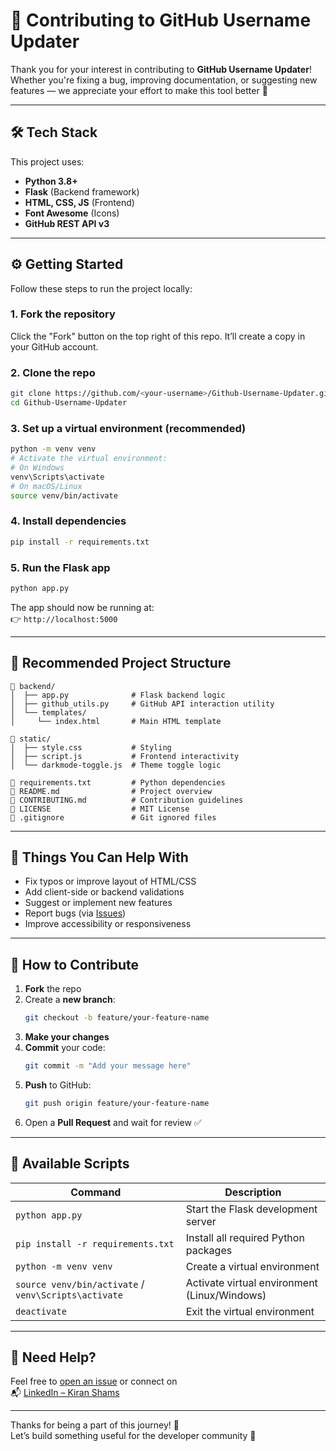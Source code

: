 # 🙌 Contributing to GitHub Username Updater

Thank you for your interest in contributing to **GitHub Username Updater**!  
Whether you're fixing a bug, improving documentation, or suggesting new features — we appreciate your effort to make this tool better 🚀

---

## 🛠 Tech Stack

This project uses:

- **Python 3.8+**
- **Flask** (Backend framework)
- **HTML, CSS, JS** (Frontend)
- **Font Awesome** (Icons)
- **GitHub REST API v3**

---

## ⚙️ Getting Started

Follow these steps to run the project locally:

### 1. Fork the repository

Click the "Fork" button on the top right of this repo. It’ll create a copy in your GitHub account.

### 2. Clone the repo

```bash
git clone https://github.com/<your-username>/Github-Username-Updater.git
cd Github-Username-Updater
```

### 3. Set up a virtual environment (recommended)

```bash
python -m venv venv
# Activate the virtual environment:
# On Windows
venv\Scripts\activate
# On macOS/Linux
source venv/bin/activate
```

### 4. Install dependencies

```bash
pip install -r requirements.txt
```

### 5. Run the Flask app

```bash
python app.py
```

The app should now be running at:  
👉 `http://localhost:5000`

---

## 📁 Recommended Project Structure

```
📁 backend/
│  ├── app.py              # Flask backend logic
│  ├── github_utils.py     # GitHub API interaction utility
│  └── templates/
│     └── index.html       # Main HTML template

📁 static/
│  ├── style.css           # Styling
│  ├── script.js           # Frontend interactivity
│  └── darkmode-toggle.js  # Theme toggle logic

📄 requirements.txt         # Python dependencies
📄 README.md                # Project overview
📄 CONTRIBUTING.md          # Contribution guidelines
📄 LICENSE                  # MIT License
📄 .gitignore               # Git ignored files

```

---

## 🚧 Things You Can Help With

- Fix typos or improve layout of HTML/CSS
- Add client-side or backend validations
- Suggest or implement new features
- Report bugs (via [Issues](../../issues))
- Improve accessibility or responsiveness

---

## 🚀 How to Contribute

1. **Fork** the repo
2. Create a **new branch**:
   ```bash
   git checkout -b feature/your-feature-name
   ```
3. **Make your changes**
4. **Commit** your code:
   ```bash
   git commit -m "Add your message here"
   ```
5. **Push** to GitHub:
   ```bash
   git push origin feature/your-feature-name
   ```
6. Open a **Pull Request** and wait for review ✅

---

## 🧪 Available Scripts

| Command                  | Description                          |
|--------------------------|--------------------------------------|
| `python app.py`          | Start the Flask development server   |
| `pip install -r requirements.txt` | Install all required Python packages |
| `python -m venv venv`    | Create a virtual environment         |
| `source venv/bin/activate` / `venv\Scripts\activate` | Activate virtual environment (Linux/Windows) |
| `deactivate`             | Exit the virtual environment         |

---

## 💬 Need Help?

Feel free to [open an issue](../../issues/new) or connect on  
📬 [LinkedIn – Kiran Shams](https://www.linkedin.com/in/kiranshamshere/)

---

Thanks for being a part of this journey! 💙  
Let’s build something useful for the developer community 🚀
